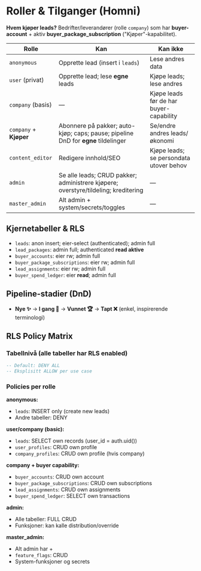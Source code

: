 # Roller & Tilganger (Homni)

**Hvem kjøper leads?** Bedrifter/leverandører (rolle `company`) som har **buyer-account** + aktiv **buyer_package_subscription** ("Kjøper"-kapabilitet).

| Rolle | Kan | Kan ikke |
|---|---|---|
| `anonymous` | Opprette lead (insert i `leads`) | Lese andres data |
| `user` (privat) | Opprette lead; lese **egne** leads | Kjøpe leads; lese andres |
| `company` (basis) | — | Kjøpe leads før de har buyer-capability |
| `company` + **Kjøper** | Abonnere på pakker; auto-kjøp; caps; pause; pipeline DnD for **egne** tildelinger | Se/endre andres leads/økonomi |
| `content_editor` | Redigere innhold/SEO | Kjøpe leads; se persondata utover behov |
| `admin` | Se alle leads; CRUD pakker; administrere kjøpere; overstyre/tildeling; kreditering | — |
| `master_admin` | Alt admin + system/secrets/toggles | — |

## Kjernetabeller & RLS
- `leads`: anon insert; eier-select (authenticated); admin full
- `lead_packages`: admin full; authenticated **read aktive**
- `buyer_accounts`: eier rw; admin full
- `buyer_package_subscriptions`: eier rw; admin full
- `lead_assignments`: eier rw; admin full
- `buyer_spend_ledger`: eier **read**; admin full

## Pipeline-stadier (DnD)
- **Nye ✨** → **I gang 🚀** → **Vunnet 🏆** → **Tapt ❌** (enkel, inspirerende terminologi)

## RLS Policy Matrix

### Tabellnivå (alle tabeller har RLS enabled)
```sql
-- Default: DENY ALL
-- Eksplisitt ALLOW per use case
```

### Policies per rolle
**anonymous:**
- `leads`: INSERT only (create new leads)
- Andre tabeller: DENY

**user/company (basic):**
- `leads`: SELECT own records (user_id = auth.uid())
- `user_profiles`: CRUD own profile
- `company_profiles`: CRUD own profile (hvis company)

**company + buyer capability:**
- `buyer_accounts`: CRUD own account
- `buyer_package_subscriptions`: CRUD own subscriptions
- `lead_assignments`: CRUD own assignments
- `buyer_spend_ledger`: SELECT own transactions

**admin:**
- Alle tabeller: FULL CRUD
- Funksjoner: kan kalle distribution/override

**master_admin:**
- Alt admin har +
- `feature_flags`: CRUD
- System-funksjoner og secrets